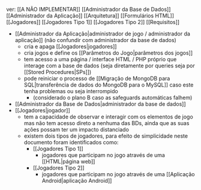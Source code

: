 ver:
	[[A NÃO IMPLEMENTAR]]
	[[Administrador da Base de Dados]]
	[[Administrador da Aplicação]]
	[[Arquitetura]]
	[[Formulários HTML]]
	[[Jogadores]]
	[[Jogadores Tipo 1]]
	[[Jogadores Tipo 2]]
	[[Requisitos]]

- [[Administrador da Aplicação|administrador de jogo / administrador da aplicação]] (não confundir com administrador da base de dados)
	- cria e apaga [[Jogadores|jogadores]]
	- cria jogos e define os [[Parâmetros do Jogo|parâmetros dos jogos]]
	- tem acesso a uma página / interface HTML / PHP próprio que interage com a base de dados (seja diretamente por queries seja por [[Stored Procedures|SPs]])
	- pode reiniciar o processo de [[Migração de MongoDB para SQL|transferência de dados do MongoDB para o MySQL]] caso este tenha problemas ou seja interrompido
		- (considerado o plano B caso as safeguards automáticas falhem)
- [[Administrador da Base de Dados|administrador da base de dados]]
- [[Jogadores|jogador]]
	- tem a capacidade de observar e interagir com os elementos de jogo mas não tem acesso direto a nenhuma das BDs, ainda que as suas ações possam ter um impacto distanciado
	- existem dois tipos de jogadores, para efeito de simplicidade neste documento foram identificados como:
		- [[Jogadores Tipo 1]]
			- jogadores que participam no jogo através de uma [[HTML|página web]]
		- [[Jogadores Tipo 2]]
			- jogadores que participam no jogo através de uma [[Aplicação Android|aplicação Android]]
